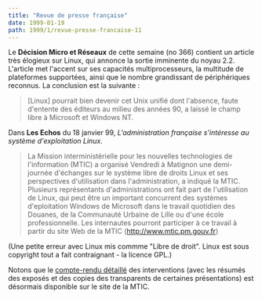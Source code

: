 ```yaml
---
title: "Revue de presse française"
date: 1999-01-19
path: 1999/1/revue-presse-francaise-11
---
```


<P>
Le <B>Décision Micro et Réseaux</B> de cette semaine (no 366) contient un
article très élogieux sur Linux, qui annonce la sortie imminente du
noyau 2.2. L'article met l'accent sur ses capacités multiprocesseurs,
la multitude de plateformes supportées, ainsi que le nombre
grandissant de périphériques reconnus. La conclusion est la suivante :
</P>

<BLOCKQUOTE>
[Linux] pourrait bien devenir cet Unix unifié dont
l'absence, faute d'entente des éditeurs au milieu des années
90, a laissé le champ libre à Microsoft et Windows NT.
</BLOCKQUOTE>
<P>
Dans <B>Les Echos</B> du 18 janvier 99, <EM>L'administration française
s'intéresse au système d'exploitation Linux</EM>.
</P>

<BLOCKQUOTE>
La Mission interministérielle pour les nouvelles technologies de
l'information (MTIC) a organisé Vendredi à Matignon une demi-journée
d'échanges sur le système libre de droits Linux et ses perspectives
d'utilisation dans l'administration, a indiqué la MTIC. Plusieurs
représentants d'administrations ont fait part de l'utilisation de Linux,
qui peut être un important concurrent des systèmes d'eploitation Windows
de Microsoft dans le travail quotidien des Douanes, de la Communauté
Urbaine de Lille ou d'une école professionnelle. Les internautes
pourront participer à ce travail à partir du site Web de la MTIC
(<A HREF="http://www.mtic.pm.gouv.fr">http://www.mtic.pm.gouv.fr</A>)
</BLOCKQUOTE>
<P>
(Une petite erreur avec Linux mis commme "Libre de droit". Linux est sous
copyright tout a fait contraignant - la licence GPL.)
</P>

<P>
Notons que le <A HREF="http://www.mtic.pm.gouv.fr/linux/">compte-rendu
détaillé</A> des interventions (avec les résumés des exposés et des
copies des transparents de certaines présentations) est désormais
disponible sur le site de la MTIC.
</P>


